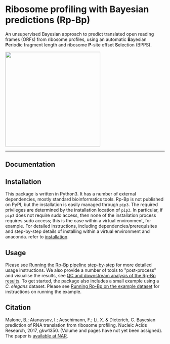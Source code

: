 # **R**ibosome **p**rofiling with **B**ayesian **p**redictions (Rp-Bp)

An unsupervised Bayesian approach to predict translated open reading frames (ORFs) from ribosome profiles, using an automatic **B**ayesian **P**eriodic fragment length and ribosome **P**-site offset **S**election (BPPS).

<img src="images/logo-rpbp-final.png" height="300">

---

## Documentation


## Installation

This package is written in Python3. It has a number of external dependencies, mostly standard bioinformatics tools. Rp-Bp is not published on PyPI, but the installation is easily managed through `pip3`. The required privileges are determined by the installation location of `pip3`. In particular, if `pip3` does not require sudo access, then none of the installation process requires sudo access; this is the case within a virtual environment, for example. For detailed instructions, including dependencies/prerequisites and step-by-step details of installing within a virtual environment and anaconda. refer to [installation](installation.md).

<a name="get-start-usage"></a>

## Usage

Please see [Running the Rp-Bp pipeline step-by-step](usage-instructions.md) for more detailed usage instructions. We also provide a number of tools to "post-process" and visualise the results, see [QC and downstream analysis of the Rp-Bp results](analysis-scripts.md). To get started, the package also includes a small example using a *C. elegans* dataset. Please see [Running Rp-Bp on the example dataset](running-example.md) for instructions on running the example.

<a name="get-start-cite"></a>

## Citation

Malone, B.; Atanassov, I.; Aeschimann, F.; Li, X. & Dieterich, C. Bayesian prediction of RNA translation from ribosome profiling. Nucleic Acids Research, 2017, gkw1350. (Volume and pages have not yet been assigned). The paper is [available at NAR](https://academic.oup.com/nar/article-lookup/doi/10.1093/nar/gkw1350).

